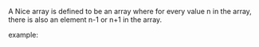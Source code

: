 A Nice array is defined to be an array where for every value n in the array, there is also an element n-1 or n+1 in the array.

example: